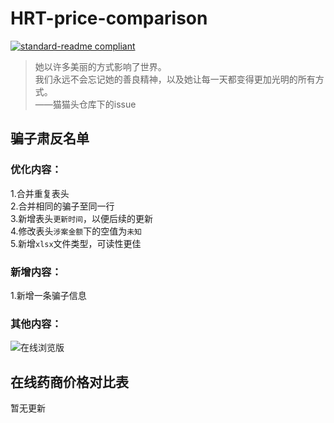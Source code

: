 # HRT-price-comparison

[![standard-readme compliant](https://img.shields.io/badge/readme%20style-standard-brightgreen.svg?style=flat-square)](https://github.com/RichardLitt/standard-readme)

> 她以许多美丽的方式影响了世界。  
> 我们永远不会忘记她的善良精神，以及她让每一天都变得更加光明的所有方式。  
> ——猫猫头仓库下的issue

## 骗子肃反名单

### 优化内容：

1.合并重复表头  
2.合并相同的骗子至同一行  
3.新增表头`更新时间`，以便后续的更新  
4.修改表头`涉案金额`下的空值为`未知`  
5.新增`xlsx`文件类型，可读性更佳

### 新增内容：

1.新增一条骗子信息

### 其他内容：

![在线浏览版](https://doc.codegang.top/others/mtf/#/%E8%B5%84%E6%BA%90/cheater_drugstore/README)

## 在线药商价格对比表

暂无更新